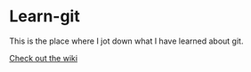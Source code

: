 Learn-git
============

This is the place where I jot down what I have learned about git.

[Check out the wiki](https://github.com/ebouchut/learning-git/wiki)
